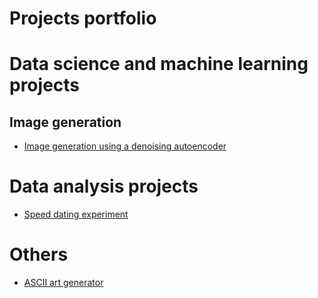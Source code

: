 # Projects portfolio
# Data science and machine learning projects
## Image generation
* [Image generation using a denoising autoencoder](https://github.com/hochenri/projects-portfolio/blob/1b04a13a6c40b25cead813aa3f239cd944f525f1/Denoising_Generator_Artist.ipynb)
# Data analysis projects
* [Speed dating experiment](https://github.com/hochenri/projects-portfolio/blob/main/Speed%20Dating%20Experiment.ipynb)
# Others
* [ASCII art generator](https://github.com/hochenri/image-to-ascii)
